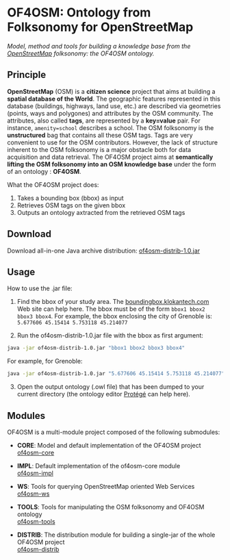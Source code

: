 # OF4OSM: Ontology from Folksonomy for OpenStreetMap

*Model, method and tools for building a knowledge base from the [OpenStreetMap] folksonomy: the OF4OSM ontology.*

## Principle

**OpenStreetMap** (OSM) is a **citizen science** project that aims at building a **spatial database of the World**. The geographic features represented in this database (buildings, highways, land use, etc.) are described via geometries (points, ways and polygones) and attributes by the OSM community. The attributes, also called **tags**, are represented by a **key=value** pair. For instance, `amenity=school` describes a school. The OSM folksonomy is the **unstructured** bag that contains all these OSM tags. Tags are very convenient to use for the OSM contributors. However, the lack of structure inherent to the OSM folksonomy is a major obstacle both for data acquisition and data retrieval. The OF4OSM project aims at **semantically lifting the OSM folksonomy into an OSM knowledge base** under the form of an ontology : **OF4OSM**.

What the OF4OSM project does:
1. Takes a bounding box (bbox) as input
2. Retrieves OSM tags on the given bbox
3. Outputs an ontology axtracted from the retrieved OSM tags

## Download

Download all-in-one Java archive distribution: [of4osm-distrib-1.0.jar]

## Usage

How to use the .jar file:

1. Find the bbox of your study area. The [boundingbox.klokantech.com] Web site can help here. The bbox must be of the form `bbox1 bbox2 bbox3 bbox4`. For example, the bbox enclosing the city of Grenoble is: `5.677606 45.15414 5.753118 45.214077`

2. Run the of4osm-distrib-1.0.jar file with the bbox as first argument:   
```bash
java -jar of4osm-distrib-1.0.jar "bbox1 bbox2 bbox3 bbox4"
```   
For example, for Grenoble:   
```bash
java -jar of4osm-distrib-1.0.jar "5.677606 45.15414 5.753118 45.214077"
```

3. Open the output ontology (.owl file) that has been  dumped to your current directory (the ontology editor [Protégé] can help here).

## Modules

OF4OSM is a multi-module project composed of the following submodules:

* **CORE**: Model and default implementation of the OF4OSM project   
[of4osm-core]

* **IMPL**: Default implementation of the of4osm-core module   
[of4osm-impl]

* **WS**: Tools for querying OpenStreetMap oriented Web Services   
[of4osm-ws]

* **TOOLS**: Tools for manipulating the OSM folksonomy and OF4OSM ontology   
[of4osm-tools]

* **DISTRIB**: The distribution module for building a single-jar of the whole OF4OSM project   
[of4osm-distrib]

[OpenStreetMap]:https://www.openstreetmap.org/
[of4osm-parent]:https://github.com/anthonyhombiat/OF4OSM
[of4osm-core]:https://github.com/anthonyhombiat/OF4OSM/tree/master/core
[of4osm-distrib]:https://github.com/anthonyhombiat/OF4OSM/tree/master/distrib
[of4osm-impl]:https://github.com/anthonyhombiat/OF4OSM/tree/master/impl
[of4osm-tools]:https://github.com/anthonyhombiat/OF4OSM/tree/master/tools
[of4osm-ws]:https://github.com/anthonyhombiat/OF4OSM/tree/master/ws
[boundingbox.klokantech.com]:http://boundingbox.klokantech.com/
[Protégé]:http://protege.stanford.edu/
[of4osm-distrib-1.0.jar]:http://github.com/anthonyhombiat/OF4OSM/raw/master/distrib/target/of4osm-distrib-1.0.jar
